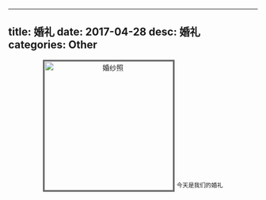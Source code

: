 ---------------
title: 婚礼
date: 2017-04-28
desc:  婚礼
categories: Other
---------------
<center>
    <image alt='婚纱照' src='/images/other/wedding/1.jpg' style='width:260px; border: 3px solid #666;margin-bottom: -20px;'>
    <sup>今天是我们的婚礼</sup>
</center>

<!--more-->



<!--center>
​
爱是初次相见时的回眸
爱是初次相见后的等候

爱是每夜聊不完的QQ
爱是教室座位你前我后

爱是每晚22点的校园小道
爱是我推着车 你左我右

爱是在公交上你依偎在我胸前
爱是在列车上你靠在我的肩头

爱是酒醉时你为我捶背
爱是伤心时你为我泪流

爱是不远万里的陪伴
爱是不离不弃的厮守

你总是问我爱不爱你
可能是我爱你还不够
</center-->